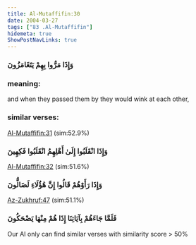 ```yaml
---
title: Al-Mutaffifin:30
date: 2004-03-27
tags: ["83 .Al-Mutaffifin"]
hidemeta: true 
ShowPostNavLinks: true 
---
```

### وَإِذَا مَرُّوا بِهِمْ يَتَغَامَزُونَ
### meaning: 
and when they passed them by they would wink at each other,
### similar verses: 

[Al-Mutaffifin:31](/83/31) (sim:52.9%)

### وَإِذَا انْقَلَبُوا إِلَىٰ أَهْلِهِمُ انْقَلَبُوا فَكِهِينَ

[Al-Mutaffifin:32](/83/32) (sim:51.6%)

### وَإِذَا رَأَوْهُمْ قَالُوا إِنَّ هَٰؤُلَاءِ لَضَالُّونَ

[Az-Zukhruf:47](/43/47) (sim:51.1%)

### فَلَمَّا جَاءَهُمْ بِآيَاتِنَا إِذَا هُمْ مِنْهَا يَضْحَكُونَ

Our AI only can find similar verses with similarity score > 50% 


